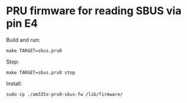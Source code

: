 # PRU firmware for reading SBUS via pin E4

Build and run:
```
make TARGET=sbus.pru0
```

Stop:
```
make TARGET=sbus.pru0 stop
```

Install:
```
sudo cp ./am335x-pru0-sbus-fw /lib/firmware/
```
